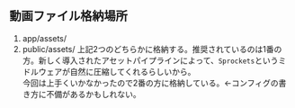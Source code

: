 ## 動画ファイル格納場所
1. app/assets/
2. public/assets/
上記2つのどちらかに格納する。推奨されているのは1番の方。新しく導入されたアセットパイプラインによって、`Sprockets`というミドルウェアが自然に圧縮してくれるらしいから。  
今回は上手くいかなかったので2番の方に格納している。←コンフィグの書き方に不備があるかもしれない。

